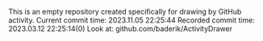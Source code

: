 This is an empty repository created specifically for drawing by GitHub activity.
Current commit time: 2023.11.05 22:25:44
Recorded commit time: 2023.03.12 22:25:14(0)
Look at: github.com/baderik/ActivityDrawer
